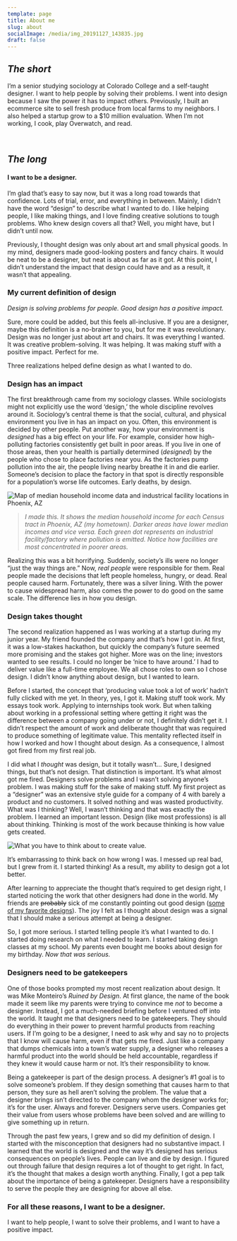 ```yaml
---
template: page
title: About me
slug: about
socialImage: /media/img_20191127_143835.jpg
draft: false
---
```

## *The short*

I’m a senior studying sociology at Colorado College and a self-taught designer. I want to help people by solving their problems. I went into design because I saw the power it has to impact others. Previously, I built an ecommerce site to sell fresh produce from local farms to my neighbors. I also helped a startup grow to a $10 million evaluation. When I’m not working, I cook, play Overwatch, and read.

<br>

## *The long*

#### I want to be a designer. 

I’m glad that’s easy to say now, but it was a long road towards that confidence. Lots of trial, error, and everything in between. Mainly, I didn’t have the word “design” to describe what I wanted to do. I like helping people, I like making things, and I love finding creative solutions to tough problems. Who knew design covers all that? Well, you might have, but I didn’t until now.

Previously, I thought design was only about art and small physical goods. In my mind, designers made good-looking posters and fancy chairs. It would be neat to be a designer, but neat is about as far as it got. At this point, I didn’t understand the impact that design could have and as a result, it wasn’t that appealing.

### My current definition of design

*Design is solving problems for people. Good design has a positive impact.* 

Sure, more could be added, but this feels all-inclusive. If you are a designer, maybe this definition is a no-brainer to you, but for me it was revolutionary. Design was no longer just about art and chairs. It was everything I wanted. It was creative problem-solving. It was helping. It was making stuff with a positive impact. Perfect for me.

Three realizations helped define design as what I wanted to do.

### Design has an impact

The first breakthrough came from my sociology classes. While sociologists might not explicitly use the word ‘design,’ the whole discipline revolves around it. Sociology’s central theme is that the social, cultural, and physical environment you live in has an impact on you. Often, this environment is decided by other people. Put another way, how your environment is *designed* has a big effect on your life. For example, consider how high-polluting factories consistently get built in poor areas. If you live in one of those areas, then your health is partially determined (*designed*) by the people who chose to place factories near you. As the factories pump pollution into the air, the people living nearby breathe it in and die earlier. Someone’s decision to place the factory in that spot is directly responsible for a population’s worse life outcomes. Early deaths, by design.

![Map of median household income data and industrical facility locations in Phoenix, AZ](/media/azfactoriesmhi.png "Map of median household income data and industrical facility locations in Phoenix, AZ")

> *I made this. It shows the median household income for each Census tract in Phoenix, AZ (my hometown). Darker areas have lower median incomes and vice versa. Each green dot represents an industrial facility/factory where pollution is emitted. Notice how facilities are most concentrated in poorer areas.*

Realizing this was a bit horrifying. Suddenly, society’s ills were no longer “just the way things are.” Now, *real people* were responsible for them. Real people made the decisions that left people homeless, hungry, or dead. Real people caused harm. Fortunately, there was a silver lining. With the power to cause widespread harm, also comes the power to do good on the same scale. The difference lies in how you design.

### Design takes thought

The second realization happened as I was working at a startup during my junior year. My friend founded the company and that’s how I got in. At first, it was a low-stakes hackathon, but quickly the company’s future seemed more promising and the stakes got higher. More was on the line; investors wanted to see results. I could no longer be ‘nice to have around.’ I had to deliver value like a full-time employee. We all chose roles to own so I chose design. I didn’t know anything about design, but I wanted to learn. 

Before I started, the concept that ‘producing value took a lot of work’ hadn’t fully clicked with me yet. In theory, yes, I got it. Making stuff took work. My essays took work. Applying to internships took work. But when talking about working in a professional setting where getting it right was the difference between a company going under or not, I definitely didn’t get it. I didn’t respect the amount of work and deliberate thought that was required to produce something of legitimate value. This mentality reflected itself in how I worked and how I thought about design. As a consequence, I almost got fired from my first real job. 

I did what I *thought* was design, but it totally wasn’t… Sure, I designed things, but that’s not design. That distinction is important. It’s what almost got me fired. Designers solve problems and I wasn’t solving anyone’s problem. I was making stuff for the sake of making stuff. My first project as a “designer” was an extensive style guide for a company of 4 with barely a product and no customers. It solved nothing and was wasted productivity. What was I thinking? Well, I wasn’t thinking and that was exactly the problem. I learned an important lesson. Design (like most professions) is all about thinking. Thinking is most of the work because thinking is how value gets created.

![What you have to think about to create value.](/media/think-about.png "Think about...    to create value.")

It’s embarrassing to think back on how wrong I was. I messed up real bad, but I grew from it. I started thinking! As a result, my ability to design got a lot better.

After learning to appreciate the thought that’s required to get design right, I started noticing the work that other designers had done in the world. My friends are ~~probably~~ sick of me constantly pointing out good design ([some of my favorite designs](https://bendavies.life/category/my-favorite-designs)). The joy I felt as I thought about design was a signal that I should make a serious attempt at being a designer.

So, I got more serious. I started telling people it’s what I wanted to do. I started doing research on what I needed to learn. I started taking design classes at my school. My parents even bought me books about design for my birthday. *Now that was serious.*

### Designers need to be gatekeepers

One of those books prompted my most recent realization about design. It was Mike Monteiro’s *Ruined by Design*. At first glance, the name of the book made it seem like my parents were trying to convince me *not* to become a designer. Instead, I got a much-needed briefing before I ventured off into the world. It taught me that designers need to be gatekeepers. They should do everything in their power to prevent harmful products from reaching users. If I’m going to be a designer, I need to ask why and say no to projects that I know will cause harm, even if that gets me fired. Just like a company that dumps chemicals into a town’s water supply, a designer who releases a harmful product into the world should be held accountable, regardless if they knew it would cause harm or not. It’s their responsibility to know. 

Being a gatekeeper is part of the design process. A designer’s #1 goal is to solve someone’s problem. If they design something that causes harm to that person, they sure as hell aren’t solving the problem. The value that a designer brings isn’t directed to the company whom the designer works for; it’s for the user. Always and forever. Designers serve users. Companies get their value from users whose problems have been solved and are willing to give something up in return. 

Through the past few years, I grew and so did my definition of design. I started with the misconception that designers had no substantive impact. I learned that the world is designed and the way it’s designed has serious consequences on people’s lives. People can live and die by design. I figured out through failure that design requires a lot of thought to get right. In fact, it’s the thought that makes a design worth anything. Finally, I got a pep talk about the importance of being a gatekeeper. Designers have a responsibility to serve the people they are designing for above all else. 

### For all these reasons, I want to be a designer.

I want to help people, I want to solve their problems, and I want to have a positive impact.